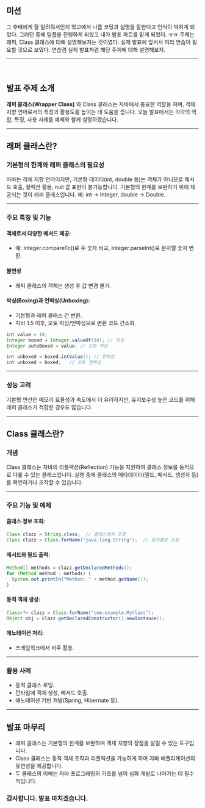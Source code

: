 ## 미션

그 후배에게 잘 알려줘서인지 학교에서 나름 코딩과 설명을 잘한다고 인식이 박히게 되었다.
그러던 중에 팀플을 진행하게 되었고 내가 발표 파트를 맡게 되었다. ㅠㅠ 
주제는 래퍼, Class 클래스에 대해 설명해보자는 것이였다. 
실제 발표에 앞서서 미리 연습이 필요할 것으로 보였다. 연습겸 실제 발표처럼 해당 주제에 대해 설명해보자.

---
<br>

## 발표 주제 소개
**래퍼 클래스(Wrapper Class)** 와 Class 클래스는 자바에서 중요한 역할을 하며, 객체 지향 언어로서의 특징과 활용도를 높이는 데 도움을 줍니다.
오늘 발표에서는 각각의 역할, 특징, 사용 사례를 예제와 함께 설명하겠습니다.

---

## 래퍼 클래스란?
### 기본형의 한계와 래퍼 클래스의 필요성

자바는 객체 지향 언어이지만, 기본형 데이터(int, double 등)는 객체가 아니므로 메서드 호출, 컬렉션 활용, null 값 표현이 불가능합니다.
기본형의 한계를 보완하기 위해 제공되는 것이 래퍼 클래스입니다. 예: int -> Integer, double -> Double. 

---

### 주요 특징 및 기능
#### 객체로서 다양한 메서드 제공:
- 예: Integer.compareTo()로 두 숫자 비교, Integer.parseInt()로 문자열 숫자 변환.
#### 불변성
- 래퍼 클래스의 객체는 생성 후 값 변경 불가.
#### 박싱(Boxing)과 언박싱(Unboxing):
- 기본형과 래퍼 클래스 간 변환.
- 자바 1.5 이후, 오토 박싱/언박싱으로 변환 코드 간소화.
```java
int value = 10;
Integer boxed = Integer.valueOf(10); // 박싱
Integer autoBoxed = value; // 오토 박싱

int unboxed = boxed.intValue(); // 언박싱
int unboxed = boxed;   // 오토 언박싱
```

---

### 성능 고려

기본형 연산은 메모리 효율성과 속도에서 더 유리하지만, 유지보수성 높은 코드를 위해 래퍼 클래스가 적합한 경우도 많습니다.

--- 

## Class 클래스란?
### 개념
Class 클래스는 자바의 리플렉션(Reflection) 기능을 지원하여 클래스 정보를 동적으로 다룰 수 있는 클래스입니다.
실행 중에 클래스의 메타데이터(필드, 메서드, 생성자 등)를 확인하거나 조작할 수 있습니다.

---

### 주요 기능 및 예제
#### 클래스 정보 조회:
```java
Class clazz = String.class;  // 클래스에서 조회
Class clazz = Class.forName("java.lang.String");  // 문자열로 조회
```

#### 메서드와 필드 출력:
```java
Method[] methods = clazz.getDeclaredMethods();
for (Method method : methods) {
  System.out.println("Method: " + method.getName());
}
```

#### 동적 객체 생성:
```java
Class<?> clazz = Class.forName("com.example.MyClass");
Object obj = clazz.getDeclaredConstructor().newInstance();
```

#### 애노테이션 처리:
- 프레임워크에서 자주 활용.

---

### 활용 사례
- 동적 클래스 로딩.
- 런타임에 객체 생성, 메서드 호출.
- 애노테이션 기반 개발(Spring, Hibernate 등).

---

## 발표 마무리
- 래퍼 클래스는 기본형의 한계를 보완하며 객체 지향의 장점을 살릴 수 있는 도구입니다.
- Class 클래스는 동적 객체 조작과 리플렉션을 가능하게 하여 자바 애플리케이션의 유연성을 제공합니다.
- 두 클래스의 이해는 자바 프로그래밍의 기초를 넘어 심화 개발로 나아가는 데 필수적입니다.

### 감사합니다. 발표 마치겠습니다.